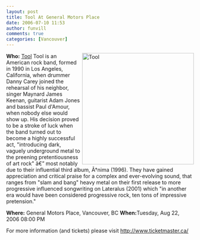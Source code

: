 ```yaml
---
layout: post
title: Tool At General Motors Place
date: 2006-07-10 11:53
author: funvill
comments: true
categories: [Vancouver]
---
```

<img src="/blog/wp-content/uploads/2006/07/Tool_band_promopic_2006.jpg" id="image22" alt="Tool" align="right" width="300" />

<strong>Who:</strong> <a href="http://en.wikipedia.org/wiki/Tool_%28band%29">Tool</a> Tool is an American rock band, formed in 1990 in Los Angeles, California, when drummer Danny Carey joined the rehearsal of his neighbor, singer Maynard James Keenan, guitarist Adam Jones and bassist Paul d'Amour, when nobody else would show up. His decision proved to be a stroke of luck when the band turned out to become a highly successful act, "introducing dark, vaguely underground metal to the preening pretentiousness of art rock" â€” most notably due to their influential third album, Ã†nima (1996). They have gained appreciation and critical praise for a complex and ever-evolving sound, that ranges from "slam and bang" heavy metal on their first release to more progressive influenced songwriting on Lateralus (2001) which "in another era would have been considered progressive rock, ten tons of impressive pretension."

<strong>Where:</strong> General Motors Place, Vancouver, BC
<strong>When:</strong>Tuesday, Aug 22, 2006 08:00 PM

For more information (and tickets) please visit
<a href="http://www.ticketmaster.ca/event/11003CD7950FCAE4?artistid=720703&amp;majorcatid=10001&amp;minorcatid=60">http://www.ticketmaster.ca/</a>
